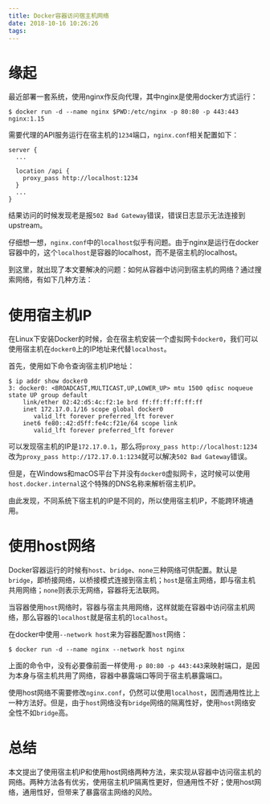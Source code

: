 ```yaml
---
title: Docker容器访问宿主机网络
date: 2018-10-16 10:26:26
tags:
---
```


# 缘起

最近部署一套系统，使用nginx作反向代理，其中nginx是使用docker方式运行：

```
$ docker run -d --name nginx $PWD:/etc/nginx -p 80:80 -p 443:443 nginx:1.15
```

需要代理的API服务运行在宿主机的`1234`端口，`nginx.conf`相关配置如下：

```
server {
  ...

  location /api {
    proxy_pass http://localhost:1234
  }
  ...
}
```

结果访问的时候发现老是报`502 Bad Gateway`错误，错误日志显示无法连接到upstream。

仔细想一想，`nginx.conf`中的`localhost`似乎有问题。由于nginx是运行在docker容器中的，这个`localhost`是容器的localhost，而不是宿主机的localhost。

到这里，就出现了本文要解决的问题：如何从容器中访问到宿主机的网络？通过搜索网络，有如下几种方法：


# 使用宿主机IP

在Linux下安装Docker的时候，会在宿主机安装一个虚拟网卡`docker0`，我们可以使用宿主机在`docker0`上的IP地址来代替`localhost`。

首先，使用如下命令查询宿主机IP地址：

```
$ ip addr show docker0
3: docker0: <BROADCAST,MULTICAST,UP,LOWER_UP> mtu 1500 qdisc noqueue state UP group default
    link/ether 02:42:d5:4c:f2:1e brd ff:ff:ff:ff:ff:ff
    inet 172.17.0.1/16 scope global docker0
       valid_lft forever preferred_lft forever
    inet6 fe80::42:d5ff:fe4c:f21e/64 scope link
       valid_lft forever preferred_lft forever
```

可以发现宿主机的IP是`172.17.0.1`，那么将`proxy_pass http://localhost:1234`改为`proxy_pass http://172.17.0.1:1234`就可以解决`502 Bad Gateway`错误。

但是，在Windows和macOS平台下并没有`docker0`虚拟网卡，这时候可以使用`host.docker.internal`这个特殊的DNS名称来解析宿主机IP。

由此发现，不同系统下宿主机的IP是不同的，所以使用宿主机IP，不能跨环境通用。


# 使用host网络

Docker容器运行的时候有`host`、`bridge`、`none`三种网络可供配置。默认是`bridge`，即桥接网络，以桥接模式连接到宿主机；`host`是宿主网络，即与宿主机共用网络；`none`则表示无网络，容器将无法联网。

当容器使用`host`网络时，容器与宿主共用网络，这样就能在容器中访问宿主机网络，那么容器的`localhost`就是宿主机的`localhost`。

在docker中使用`--network host`来为容器配置`host`网络：

```
$ docker run -d --name nginx --network host nginx
```

上面的命令中，没有必要像前面一样使用`-p 80:80 -p 443:443`来映射端口，是因为本身与宿主机共用了网络，容器中暴露端口等同于宿主机暴露端口。

使用host网络不需要修改`nginx.conf`，仍然可以使用`localhost`，因而通用性比上一种方法好。但是，由于`host`网络没有`bridge`网络的隔离性好，使用`host`网络安全性不如`bridge`高。


# 总结

本文提出了使用宿主机IP和使用host网络两种方法，来实现从容器中访问宿主机的网络。两种方法各有优劣，使用宿主机IP隔离性更好，但通用性不好；使用host网络，通用性好，但带来了暴露宿主网络的风险。
